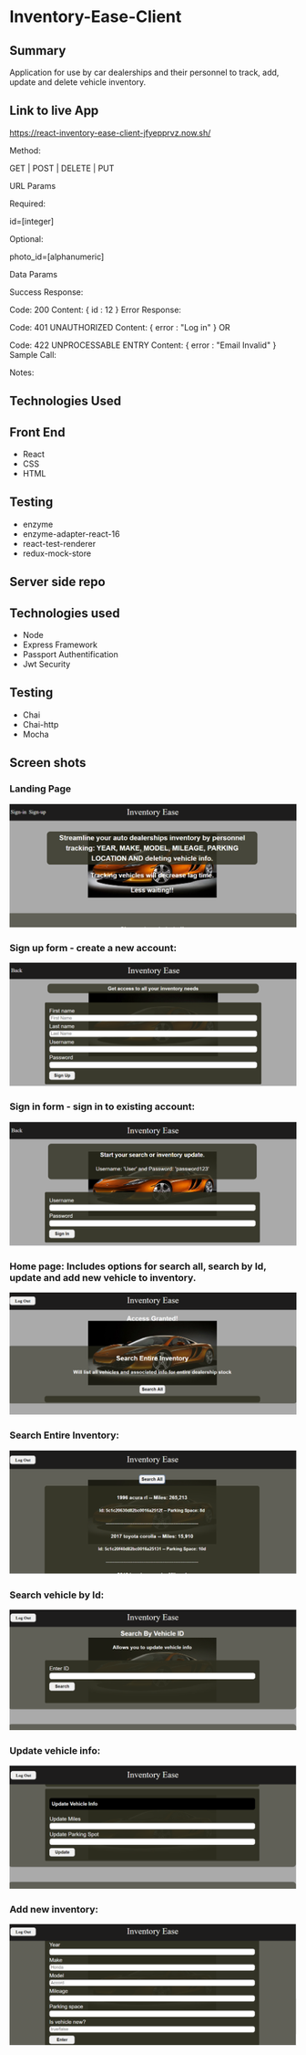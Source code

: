<h1>Inventory-Ease-Client</h1>

<h2>Summary</h2>
Application for use by car dealerships and their personnel to track, add, update and delete vehicle inventory.

<h2>Link to live App</h2>

https://react-inventory-ease-client-jfyepprvz.now.sh/

Method:

GET | POST | DELETE | PUT

URL Params

Required:

id=[integer]

Optional:

photo_id=[alphanumeric]

Data Params


Success Response:


Code: 200
Content: { id : 12 }
Error Response:

Code: 401 UNAUTHORIZED
Content: { error : "Log in" }
OR

Code: 422 UNPROCESSABLE ENTRY
Content: { error : "Email Invalid" }
Sample Call:

Notes:
>

<h2>Technologies Used</h2>
<h2>Front End</h2>
<ul>
  <li>React</li>
  <li>CSS</li>
  <li>HTML</li>
</ul>
<h2>Testing</h2>
<ul>
  <li>enzyme</li>
  <li>enzyme-adapter-react-16</li>
  <li>react-test-renderer</li>
  <li>redux-mock-store</li>
</ul>

<h2>Server side repo</h2>

<h2>Technologies used</h2>
<ul>
  <li>Node</li>
  <li>Express Framework</li>
  <li>Passport Authentification</li>
  <li>Jwt Security</li>
</ul>
<h2>Testing</h2>
<ul>
  <li>Chai</li>
  <li>Chai-http</li>
  <li>Mocha</li>
</ul>

<h2>Screen shots</h2>
<h3>Landing Page</h3>
<img src="https://github.com/mntri4/react-inventory-ease-client/blob/master/screen_shots/landing-page.PNG" />

<h3>Sign up form - create a new account:</h3>
<img src="https://github.com/mntri4/react-inventory-ease-client/blob/master/screen_shots/Sign-Up-Page.PNG" />

<h3>Sign in form - sign in to existing account:</h3>
<img src="https://github.com/mntri4/react-inventory-ease-client/blob/master/screen_shots/Sign-In-Page.PNG" />

<h3>Home page: Includes options for search all, search by Id, update and
add new vehicle to inventory.</h3>
<img src="https://github.com/mntri4/react-inventory-ease-client/blob/master/screen_shots/Home-page.PNG" />

<h3>Search Entire Inventory:</h3>
<img src="https://github.com/mntri4/react-inventory-ease-client/blob/master/screen_shots/Search-All.PNG" />

<h3>Search vehicle by Id:</h3>
<img src="https://github.com/mntri4/react-inventory-ease-client/blob/master/screen_shots/Search-Id.PNG" />

<h3>Update vehicle info:</h3>
<img src="https://github.com/mntri4/react-inventory-ease-client/blob/master/screen_shots/Update.PNG" />

<h3>Add new inventory:</h3>
<img src="https://github.com/mntri4/react-inventory-ease-client/blob/master/screen_shots/Add-Inventory.PNG" />
